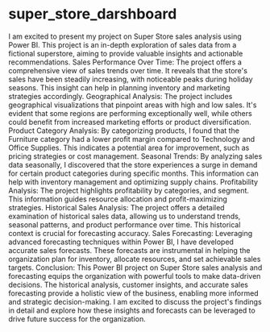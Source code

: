 # super_store_darshboard

I am excited to present my project on Super Store sales analysis using Power BI. This project is an in-depth exploration of sales data from a fictional superstore, aiming to provide valuable insights and actionable recommendations.
Sales Performance Over Time: The project offers a comprehensive view of sales trends over time. It reveals that the store's sales have been steadily increasing, with noticeable peaks during holiday seasons. This insight can help in planning inventory and marketing strategies accordingly.
Geographical Analysis: The project includes geographical visualizations that pinpoint areas with high and low sales. It's evident that some regions are performing exceptionally well, while others could benefit from increased marketing efforts or product diversification.
Product Category Analysis: By categorizing products, I found that the Furniture category had a lower profit margin compared to Technology and Office Supplies. This indicates a potential area for improvement, such as pricing strategies or cost management.
Seasonal Trends: By analyzing sales data seasonally, I discovered that the store experiences a surge in demand for certain product categories during specific months. This information can help with inventory management and optimizing supply chains.
Profitability Analysis: The project highlights profitability by categories, and segment. This information guides resource allocation and profit-maximizing strategies.
Historical Sales Analysis: The project offers a detailed examination of historical sales data, allowing us to understand trends, seasonal patterns, and product performance over time. This historical context is crucial for forecasting accuracy.
Sales Forecasting: Leveraging advanced forecasting techniques within Power BI, I have developed accurate sales forecasts. These forecasts are instrumental in helping the organization plan for inventory, allocate resources, and set achievable sales targets.
Conclusion:
This Power BI project on Super Store sales analysis and forecasting equips the organization with powerful tools to make data-driven decisions. The historical analysis, customer insights, and accurate sales forecasting provide a holistic view of the business, enabling more informed and strategic decision-making. I am excited to discuss the project's findings in detail and explore how these insights and forecasts can be leveraged to drive future success for the organization.

